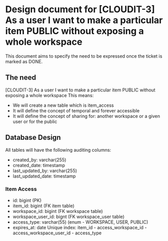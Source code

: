 # Design document for [CLOUDIT-3] As a user I want to make a particular item PUBLIC without exposing a whole workspace

This document aims to specify the need to be expressed once the ticket is marked as DONE. 

## The need

[CLOUDIT-3] As a user I want to make a particular item PUBLIC without exposing a whole workspace
This means:
- We will create a new table which is item_access
- It will define the concept of temporal and forever accessible
- It will define the concept of sharing for: another workspace or a given user or for the public

## Database Design

All tables will have the following auditing columns:
- created_by: varchar(255)
- created_date: timestamp
- last_updated_by: varchar(255)
- last_updated_date: timestamp

### Item Access
- id: bigint (PK)
- item_id: bigint (FK item table)
- workspace_id: bigint (FK workspace table)
- workspace_user_id: bignt (FK workspace_user table) 
- access_type: varchar(55) (enum - WORKSPACE, USER, PUBLIC)
- expires_at: date
Unique index: item_id - access_workspace_id - access_workspace_user_id - access_type
